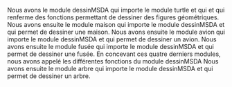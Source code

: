Nous avons  le module dessinMSDA qui importe le module turtle  et qui  et qui renferme des fonctions permettant de dessiner des figures géométriques.
Nous avons ensuite le module maison qui importe le module dessinMSDA et qui permet de dessiner une maison. 
Nous avons ensuite le module avion qui importe le module dessinMSDA et qui permet de dessiner un avion. 
Nous avons ensuite le module fusée qui importe le module dessinMSDA et qui permet de dessiner une fusée. 
 En concevant ces quatre derniers modules, nous avons appelé les différentes fonctions du module dessinMSDA
Nous avons ensuite le module arbre qui importe le module dessinMSDA et qui permet de dessiner un arbre.
